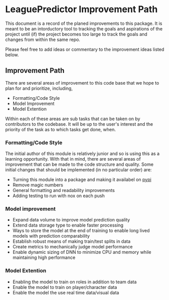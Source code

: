 # LeaguePredictor Improvement Path
This document is a record of the planed improvements to this package. It is meant to be an intorductory tool to tracking the goals and aspirations of the project until (if) the project becomes too large to track the goals and changes from within the same repo.

Please feel free to add ideas or commentary to the improvement ideas listed below.

## Improvement Path
There are several areas of improvement to this code base that we hope to plan for and prioritize, including,
* Formatting/Code Style
* Model Improvement
* Model Extention

Within each of these areas are sub tasks that can be taken on by contributors to the codebase. It will be up to
the user's interest and the priority of the task as to which tasks get done, when.

### Formatting/Code Style
The initial author of this module is relatively junior and so is using this as a learning opportunity. With that in mind, there are several areas of improvement that can be made to the code structure and quality. Some initial changes that should be implemented (in no particular order) are:
* Turning this module into a package and making it availabel on [pypi](https://pypi.org/)
* Remove magic numbers
* General formatting and readability improvements
* Adding testing to run with nox on each push

### Model improvement
* Expand data volume to improve model prediction quality
* Extend data storage type to enable faster processing
* Ways to store the model at the end of training to enable long lived models with prediction comparability
* Establish robust means of making train/test splits in data
* Create metrics to mechanically judge model performance
* Enable dynamic sizing of DNN to minimize CPU and memory while maintaining high performance



### Model Extention
* Enabling the model to train on roles in addition to team data
* Enable the model to train on player/character data
* Enable the model the use real time data/visual data
